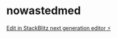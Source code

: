# nowastedmed

[Edit in StackBlitz next generation editor ⚡️](https://stackblitz.com/~/github.com/crepmaster/nowastedmed)